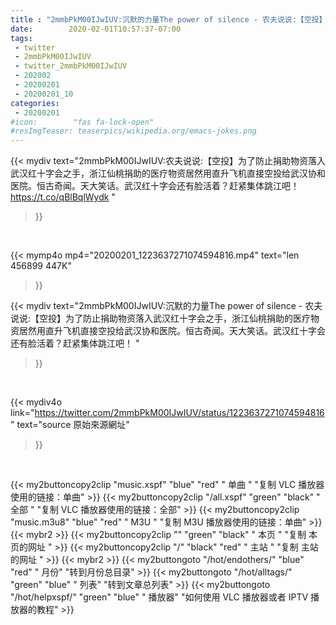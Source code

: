 ```yaml
---
title : "2mmbPkM00IJwIUV:沉默的力量The power of silence - 农夫说说:【空投】为了防止捐助物资落入武汉红十字会之手，浙江仙桃捐助的医疗物资居然用直升飞机直接空投给武汉协和医院。恒古奇闻。天大笑话。武汉红十字会还有脸活着？赶紧集体跳江吧！ "
date:        2020-02-01T10:57:37-07:00
tags:
 - twitter
 - 2mmbPkM00IJwIUV
 - twitter_2mmbPkM00IJwIUV
 - 202002
 - 20200201
 - 20200201_10
categories:
 - 20200201
#icon:        "fas fa-lock-open"
#resImgTeaser: teaserpics/wikipedia.org/emacs-jokes.png
---
```


{{< mydiv text="2mmbPkM00IJwIUV:农夫说说:【空投】为了防止捐助物资落入武汉红十字会之手，浙江仙桃捐助的医疗物资居然用直升飞机直接空投给武汉协和医院。恒古奇闻。天大笑话。武汉红十字会还有脸活着？赶紧集体跳江吧！ https://t.co/qBlBqlWydk "
>}}
<br>


{{< mymp4o mp4="20200201_1223637271074594816.mp4"
text="len 456899    447K"
>}}


{{< mydiv text="2mmbPkM00IJwIUV:沉默的力量The power of silence - 农夫说说:【空投】为了防止捐助物资落入武汉红十字会之手，浙江仙桃捐助的医疗物资居然用直升飞机直接空投给武汉协和医院。恒古奇闻。天大笑话。武汉红十字会还有脸活着？赶紧集体跳江吧！ "
>}}
<br>

{{< mydiv4o link="https://twitter.com/2mmbPkM00IJwIUV/status/1223637271074594816"
text="source 原始來源網址"
>}}


<br>



{{< my2buttoncopy2clip "music.xspf"        "blue"   "red"    " 单曲 "  "复制 VLC 播放器使用的链接：单曲" >}} {{< my2buttoncopy2clip "/all.xspf"         "green"  "black"  " 全部 "  "复制 VLC 播放器使用的链接：全部" >}} {{< my2buttoncopy2clip "music.m3u8"        "blue"   "red"    " M3U  "    "复制 M3U 播放器使用的链接：单曲" >}} {{< mybr2 >}} {{< my2buttoncopy2clip ""                  "green"  "black"  " 本页 "    "复制 本页的网址 " >}} {{< my2buttoncopy2clip "/"                 "black"  "red"    " 主站 "    "复制 主站的网址 " >}} {{< mybr2 >}} {{< my2buttongoto      "/hot/endothers/"   "blue"   "red"    " 月份"   "转到月份总目录" >}} {{< my2buttongoto      "/hot/alltags/"     "green"  "blue"   " 列表"   "转到文章总列表" >}} {{< my2buttongoto      "/hot/helpxspf/"    "green"  "blue"   " 播放器" "如何使用 VLC 播放器或者 IPTV 播放器的教程" >}} 
